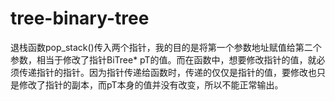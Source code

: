 # tree-binary-tree

退栈函数pop_stack()传入两个指针，我的目的是将第一个参数地址赋值给第二个参数，相当于修改了指针BiTree* pT的值。而在函数中，想要修改指针的值，就必须传递指针的指针。因为指针传递给函数时，传递的仅仅是指针的值，要修改也只是修改了指针的副本，而pT本身的值并没有改变，所以不能正常输出。

